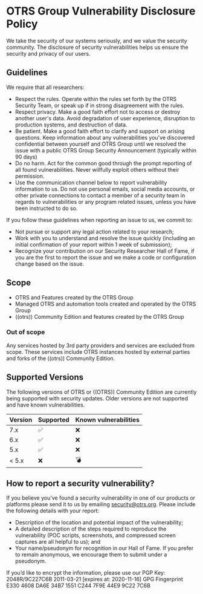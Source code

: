 # OTRS Group Vulnerability Disclosure Policy

We take the security of our systems seriously, and we value the security community.
The disclosure of security vulnerabilities helps us ensure the security and privacy of our users.

## Guidelines

We require that all researchers:

- Respect the rules. Operate within the rules set forth by the OTRS
Security Team, or speak up if in strong disagreement with the rules.
- Respect privacy. Make a good faith effort not to access or destroy
another user's data. Avoid degradation of user experience, disruption to
production systems, and destruction of data.
- Be patient. Make a good faith effort to clarify and support on
arising questions. Keep information about any vulnerabilities you’ve
discovered confidential between yourself and OTRS Group until we
resolved the issue with a public OTRS Group Security Announcement (typically
within 90 days)
- Do no harm. Act for the common good through the prompt reporting of
all found vulnerabilities. Never willfully exploit others without their
permission.
- Use the communication channel below to report vulnerability
information to us. Do not use personal emails, social media accounts, or
other private connections to contact a member of a security team in
regards to vulnerabilities or any program related issues, unless you
have been instructed to do so.

If you follow these guidelines when reporting an issue to us, we commit to:
- Not pursue or support any legal action related to your research;
- Work with you to understand and resolve the issue quickly (including
an initial confirmation of your report within 1 week of submission);
- Recognize your contribution on our Security Researcher Hall of Fame,
if you are the first to report the issue and we make a code or
configuration change based on the issue.

## Scope

- OTRS and Features created by the OTRS Group
- Managed OTRS and automation tools created and operated by the OTRS Group
- ((otrs)) Community Edition and features created by the OTRS Group

### Out of scope
Any services hosted by 3rd party providers and services are excluded
from scope. These services include OTRS instances hosted by external
parties and forks of the ((otrs)) Community Edition.


## Supported Versions

The following versions of OTRS or ((OTRS)) Community Edition are currently being supported with security updates.
Older versions are not supported and have known vulnerabilities.

| Version | Supported          | Known vulnerabilities   |
| ------- | ------------------ |------------------------ |
| 7.x     | :white_check_mark: |:x:                      |
| 6.x     | :white_check_mark: |:x:                      |
| 5.x     | :white_check_mark: |:x:                      |
| < 5.x   | :x:                |:bomb:                   |

## How to report a security vulnerability?
If you believe you’ve found a security vulnerability in one of our
products or platforms please send it to us by emailing
security@otrs.org. Please include the following details with your report:

- Description of the location and potential impact of the vulnerability;
- A detailed description of the steps required to reproduce the
vulnerability (POC scripts, screenshots, and compressed screen captures
are all helpful to us); and
- Your name/pseudonym for recognition in our Hall of Fame. If you prefer
to remain anonymous, we encourage them to submit under a pseudonym.

If you’d like to encrypt the information, please use our PGP Key:
2048R/9C227C6B 2011-03-21 [expires at: 2020-11-16]
GPG Fingerprint E330 4608 DA6E 34B7 1551 C244 7F9E 44E9 9C22 7C6B

